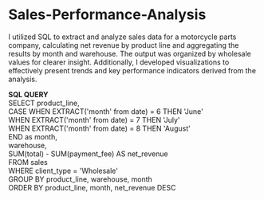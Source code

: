 # Sales-Performance-Analysis
I utilized SQL to extract and analyze sales data for a motorcycle parts company, calculating net revenue by product line and aggregating the results by month and warehouse. The output was organized by wholesale values for clearer insight. Additionally, I developed visualizations to effectively present trends and key performance indicators derived from the analysis.


**SQL QUERY** <br>
SELECT product_line, <br>
    CASE WHEN EXTRACT('month' from date) = 6 THEN 'June' <br>
        WHEN EXTRACT('month' from date) = 7 THEN 'July' <br>
        WHEN EXTRACT('month' from date) = 8 THEN 'August' <br>
    END as month, <br>
    warehouse, <br>
	SUM(total) - SUM(payment_fee) AS net_revenue <br>
FROM sales <br>
WHERE client_type = 'Wholesale' <br>
GROUP BY product_line, warehouse, month <br>
ORDER BY product_line, month, net_revenue DESC <br>
